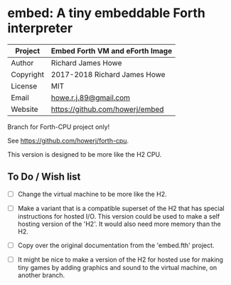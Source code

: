 # embed: A tiny embeddable Forth interpreter

| Project   | Embed Forth VM and eForth Image   |
| --------- | --------------------------------- |
| Author    | Richard James Howe                |
| Copyright | 2017-2018 Richard James Howe      |
| License   | MIT                               |
| Email     | howe.r.j.89@gmail.com             |
| Website   | <https://github.com/howerj/embed> |


Branch for Forth-CPU project only!

See <https://github.com/howerj/forth-cpu>.

This version is designed to be more like the H2 CPU.

## To Do / Wish list

* [ ] Change the virtual machine to be more like the H2.
* [ ] Make a variant that is a compatible superset of the H2 that has special
instructions for hosted I/O. This version could be used to make a self hosting
version of the 'H2'. It would also need more memory than the H2.
* [ ] Copy over the original documentation from the 'embed.fth' project.
* [ ] It might be nice to make a version of the H2 for hosted use for making tiny
games by adding graphics and sound to the virtual machine, on another branch.

